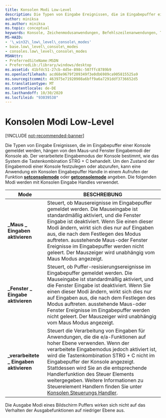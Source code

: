 ```yaml
---
title: Konsolen Modi Low-Level
description: Die Typen von Eingabe Ereignissen, die im Eingabepuffer einer Konsole gemeldet werden, hängen von den Maus-und Fenster Eingabemodi der Konsole ab.
author: miniksa
ms.author: miniksa
ms.topic: conceptual
keywords: Konsole, Zeichenmodusanwendungen, Befehlszeilenanwendungen, Terminalanwendungen, Konsolen-API
MS-HAID:
- '\_win32\_low\_level\_console\_modes'
- base.low\_level\_console\_modes
- consoles.low\_level\_console\_modes
MSHAttr:
- PreferredSiteName:MSDN
- PreferredLib:/library/windows/desktop
ms.assetid: 41bfdc51-27cb-4d5e-898c-507ffc8789b9
ms.openlocfilehash: acd68e9679f209349f3e0db6989ca905815525a9
ms.sourcegitcommit: 463975e71920908a6bff9a6a7291ddf3736652d5
ms.translationtype: MT
ms.contentlocale: de-DE
ms.lasthandoff: 10/30/2020
ms.locfileid: "93039538"
---
```

# <a name="low-level-console-modes"></a>Konsolen Modi Low-Level

[!INCLUDE [not-recommended-banner](./includes/not-recommended-banner.md)]

Die Typen von Eingabe Ereignissen, die im Eingabepuffer einer Konsole gemeldet werden, hängen von den Maus-und Fenster Eingabemodi der Konsole ab. Der verarbeitete Eingabemodus der Konsole bestimmt, wie das System die Tastenkombination STRG + C behandelt. Um den Zustand der Eingabemodi einer Konsole festzulegen oder abzurufen, kann eine Anwendung ein Konsolen Eingabepuffer Handle in einem Aufrufen der Funktion [**setconsolemode**](setconsolemode.md) oder [**getconsolemode**](getconsolemode.md) angeben. Die folgenden Modi werden mit Konsolen Eingabe Handles verwendet.

| Mode | BESCHREIBUNG |
|-|-|
| **\_Maus \_ Eingaben aktivieren**     | Steuert, ob Mausereignisse im Eingabepuffer gemeldet werden. Die Mauseingabe ist standardmäßig aktiviert, und die Fenster Eingabe ist deaktiviert. Wenn Sie einen dieser Modi ändern, wirkt sich dies nur auf Eingaben aus, die nach dem Festlegen des Modus auftreten. ausstehende Maus-oder Fenster Ereignisse im Eingabepuffer werden nicht geleert. Der Mauszeiger wird unabhängig vom Maus Modus angezeigt.                                                |
| **\_Fenster \_ Eingabe aktivieren**    | Steuert, ob Puffer-resisierungsereignisse im Eingabepuffer gemeldet werden. Die Mauseingabe ist standardmäßig aktiviert, und die Fenster Eingabe ist deaktiviert. Wenn Sie einen dieser Modi ändern, wirkt sich dies nur auf Eingaben aus, die nach dem Festlegen des Modus auftreten. ausstehende Maus-oder Fenster Ereignisse im Eingabepuffer werden nicht geleert. Der Mauszeiger wird unabhängig vom Maus Modus angezeigt.                                      |
| **\_verarbeitete \_ Eingaben aktivieren** | Steuert die Verarbeitung von Eingaben für Anwendungen, die die e/a-Funktionen auf hoher Ebene verwenden. Wenn der verarbeitete Eingabemodus jedoch aktiviert ist, wird die Tastenkombination STRG + C nicht im Eingabepuffer der Konsole angezeigt. Stattdessen wird Sie an die entsprechende Handlerfunktion des Steuer Elements weitergegeben. Weitere Informationen zu Steuerelement Handlern finden Sie unter [Konsolen Steuerungs Handler](console-control-handlers.md). |

Die Ausgabe Modi eines Bildschirm Puffers wirken sich nicht auf das Verhalten der Ausgabefunktionen auf niedriger Ebene aus.
